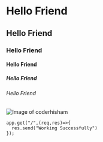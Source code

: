 # Hello Friend
## Hello Friend
### Hello Friend
#### Hello Friend
##### Hello Friend
###### Hello Friend

![Image of coderhisham](https://avatars.githubusercontent.com/u/84192623?v=4)

```
app.get("/",(req,res)=>{
  res.send("Working Successfully")
});
```
